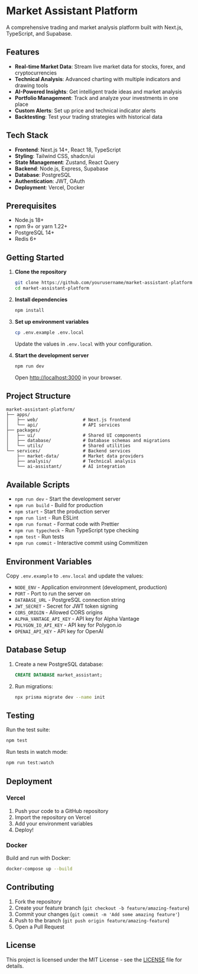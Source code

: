 # Market Assistant Platform

A comprehensive trading and market analysis platform built with Next.js, TypeScript, and Supabase.

## Features

- **Real-time Market Data**: Stream live market data for stocks, forex, and cryptocurrencies
- **Technical Analysis**: Advanced charting with multiple indicators and drawing tools
- **AI-Powered Insights**: Get intelligent trade ideas and market analysis
- **Portfolio Management**: Track and analyze your investments in one place
- **Custom Alerts**: Set up price and technical indicator alerts
- **Backtesting**: Test your trading strategies with historical data

## Tech Stack

- **Frontend**: Next.js 14+, React 18, TypeScript
- **Styling**: Tailwind CSS, shadcn/ui
- **State Management**: Zustand, React Query
- **Backend**: Node.js, Express, Supabase
- **Database**: PostgreSQL
- **Authentication**: JWT, OAuth
- **Deployment**: Vercel, Docker

## Prerequisites

- Node.js 18+
- npm 9+ or yarn 1.22+
- PostgreSQL 14+
- Redis 6+

## Getting Started

1. **Clone the repository**
   ```bash
   git clone https://github.com/yourusername/market-assistant-platform.git
   cd market-assistant-platform
   ```

2. **Install dependencies**
   ```bash
   npm install
   ```

3. **Set up environment variables**
   ```bash
   cp .env.example .env.local
   ```
   Update the values in `.env.local` with your configuration.

4. **Start the development server**
   ```bash
   npm run dev
   ```
   Open [http://localhost:3000](http://localhost:3000) in your browser.

## Project Structure

```
market-assistant-platform/
├── apps/
│   ├── web/                 # Next.js frontend
│   └── api/                 # API services
├── packages/
│   ├── ui/                  # Shared UI components
│   ├── database/            # Database schemas and migrations
│   └── utils/               # Shared utilities
└── services/                # Backend services
    ├── market-data/         # Market data providers
    ├── analysis/            # Technical analysis
    └── ai-assistant/        # AI integration
```

## Available Scripts

- `npm run dev` - Start the development server
- `npm run build` - Build for production
- `npm start` - Start the production server
- `npm run lint` - Run ESLint
- `npm run format` - Format code with Prettier
- `npm run typecheck` - Run TypeScript type checking
- `npm test` - Run tests
- `npm run commit` - Interactive commit using Commitizen

## Environment Variables

Copy `.env.example` to `.env.local` and update the values:

- `NODE_ENV` - Application environment (development, production)
- `PORT` - Port to run the server on
- `DATABASE_URL` - PostgreSQL connection string
- `JWT_SECRET` - Secret for JWT token signing
- `CORS_ORIGIN` - Allowed CORS origins
- `ALPHA_VANTAGE_API_KEY` - API key for Alpha Vantage
- `POLYGON_IO_API_KEY` - API key for Polygon.io
- `OPENAI_API_KEY` - API key for OpenAI

## Database Setup

1. Create a new PostgreSQL database:
   ```sql
   CREATE DATABASE market_assistant;
   ```

2. Run migrations:
   ```bash
   npx prisma migrate dev --name init
   ```

## Testing

Run the test suite:
```bash
npm test
```

Run tests in watch mode:
```bash
npm run test:watch
```

## Deployment

### Vercel

1. Push your code to a GitHub repository
2. Import the repository on Vercel
3. Add your environment variables
4. Deploy!

### Docker

Build and run with Docker:
```bash
docker-compose up --build
```

## Contributing

1. Fork the repository
2. Create your feature branch (`git checkout -b feature/amazing-feature`)
3. Commit your changes (`git commit -m 'Add some amazing feature'`)
4. Push to the branch (`git push origin feature/amazing-feature`)
5. Open a Pull Request

## License

This project is licensed under the MIT License - see the [LICENSE](LICENSE) file for details.
